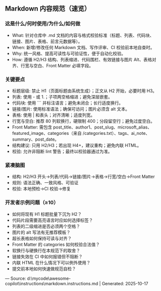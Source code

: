 ## Markdown 内容规范（速览）

### 这是什么/何时使用/为什么/如何做
- What: 针对仓库中 .md 文档的内容与格式校验标准（标题、列表、代码块、链接、图片、表格、前言元数据等）。
- When: 新增/修改任何 Markdown 文档、写作评审、CI 校验前本地自查时。
- Why: 统一风格、提高可读性与可验证性，便于自动化校验。
- How: 遵循 H2/H3 结构、列表缩进、代码围栏、有效链接与图片 Alt、表格对齐、行宽与空白、Front Matter 必填字段。

### 关键要点
- 标题层级: 禁止 H1（页面标题由系统生成）；正文从 H2 开始，必要时用 H3。
- 列表: 使用 - 或 1.；子项两空格缩进；避免深层嵌套。
- 代码块: 使用 ``` 并标注语言；避免未闭合；长行适度换行。
- 链接/图片: 使用标准语法；确保可访问；图片必须含 alt 文本。
- 表格: 使用 | 和表头；对齐清晰；适度列宽。
- 行宽与空白: 推荐 80 列软换行，硬限制 400；分段留空行；避免过度空白。
- Front Matter: 需包含 post_title、author1、post_slug、microsoft_alias、featured_image、categories（来自 /categories.txt）、tags、ai_note、summary、post_date。
- 结构建议: 只用 H2/H3；若出现 H4+，建议重构；避免内联 HTML。
- 校验: 允许非阻断 lint 警告；最终以校验器通过为准。

### 紧凑脑图
- 结构: H2/H3 开头→列表/代码→链接/图片→表格→行宽/空白→Front Matter
- 规则: 语法正确、一致风格、可验证
- 校验: 本地预检→CI 校验→修复

### 开发者示例问题（≥10）
- 如何将现有 H1 标题批量下沉为 H2？
- 代码片段需要高亮语言时应如何选择标签？
- 列表的二级缩进是否必须两个空格？
- 图片的 alt 写法有无推荐模板？
- 超长表格如何保持可读与对齐？
- Front Matter 的 categories 如何校验合法值？
- 软换行与硬换行在本规范下的取舍？
- 链接失效在 CI 中如何报错但不阻断？
- 内联 HTML 在什么情况下可以例外使用？
- 提交前本地如何快速做规范自检？

—
Source: d:\mycode\awesome-copilot\instructions\markdown.instructions.md | Generated: 2025-10-17
